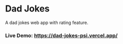 # Dad Jokes

A dad jokes web app with rating feature.

### Live Demo: https://dad-jokes-psi.vercel.app/
